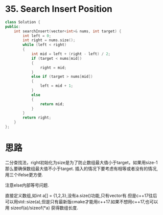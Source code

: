 #  35. Search Insert Position

```c++
class Solution {
public:
    int searchInsert(vector<int>& nums, int target) {   
        int left = 0;
        int right = nums.size();
        while (left < right)
        {
            int mid = left + (right - left) / 2;
            if (target < nums[mid])
            {
                right = mid;
            }
            else if (target > nums[mid])
            {
                left = mid + 1;
            }
            else
            {
                return mid;
            }
        }
        return right;
    }
};
```

# 思路

二分查找法，right初始化为size是为了防止数组最大值小于target，如果用size-1那么要确保数组最大值不小于target. 插入的情况下要考虑有相等或者没有的情况,用三个ifelse更方便.

注意else内部等号问题.

直接定义数组,如int a[] = {1,2,3},没有a.size()功能,只有vector有.但是c++17往后可以用std::size(a),但是只有最新版cmake才能用c++17.如果不想用c++17,也可以用 sizeof(a)/sizeof(*a) 获得数组长度.